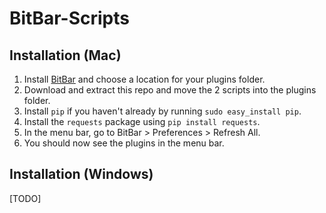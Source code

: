 # BitBar-Scripts

## Installation (Mac)
1. Install [BitBar](https://getbitbar.com/) and choose a location for your plugins folder.
2. Download and extract this repo and move the 2 scripts into the plugins folder.
3. Install `pip` if you haven't already by running `sudo easy_install pip`.
4. Install the `requests` package using `pip install requests`.
5. In the menu bar, go to BitBar > Preferences > Refresh All.
6. You should now see the plugins in the menu bar.

## Installation (Windows)
[TODO]
